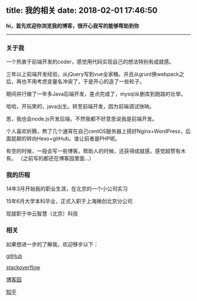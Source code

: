 title: 我的相关
date: 2018-02-01 17:46:50
---
**hi，首先欢迎你浏览我的博客，很开心我写的能够帮助到你**

---

### 关于我
一个热衷于前端开发的coder，感觉用代码实现自己的想法特别有成就感。

三年以上前端开发经验，从jQuery写到vue全家桶。并且从grunt换webpack之后，再也不用考虑变量名冲突了，于是开心的造了一些轮子。

期间并行做了一年多Java后端开发，差点完成了，mysql从删库到跑路的壮举。

哈哈，开玩笑的，java出生。转至前端开发，因为前端调试快呐。

恩，我也会node.js开发后端，不然我都不好意思说我是前端开发。

个人喜欢折腾，熬了几个通宵在自己centOS服务器上搭好Nginx+WordPress，后面屁颠的转向Hexo+gitHub。谁让前者是PHP呢。

有空的时候，一般会写一些博客。帮助人的时候，还获得成就感。感觉超赞有木有。
（之前写的都还在博客园里面...）
### 我的历程

14年3月开始我的职业生涯，在北京的一个小公司实习

15年6月大学本科毕业，正式入职于上海微创北京分公司

现就职于中云智慧（北京）科技

### 相关

如果想进一步的了解我，欢迎移步以下：

[gitHub](https://github.com/wangzhiwei3919)

[stackoverflow](https://stackoverflow.com/users/5470264/ivan)

[博客园](www.cnblogs.com/v-weiwang/)

[知乎](https://www.zhihu.com/people/wang-zhi-54-11/activities)